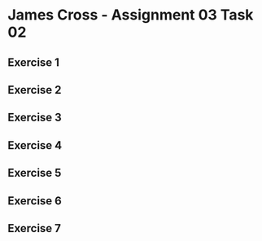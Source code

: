 # James Cross - Assignment 03 Task 02

## Exercise 1

## Exercise 2

## Exercise 3

## Exercise 4

## Exercise 5

## Exercise 6

## Exercise 7
